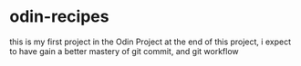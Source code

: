 # odin-recipes
this is my first project in the Odin Project
at the end of this project, i expect to have gain a better mastery of git commit, and git workflow